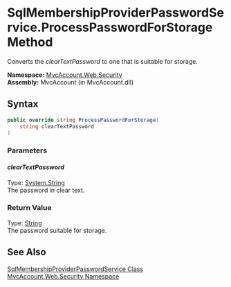 SqlMembershipProviderPasswordService.ProcessPasswordForStorage Method
=====================================================================
Converts the *clearTextPassword* to one that is suitable for storage.

**Namespace:** [MvcAccount.Web.Security][1]  
**Assembly:** MvcAccount (in MvcAccount.dll)

Syntax
------

```csharp
public override string ProcessPasswordForStorage(
	string clearTextPassword
)
```

### Parameters

#### *clearTextPassword*
Type: [System.String][2]  
The password in clear text.

### Return Value
Type: [String][2]  
The password suitable for storage.

See Also
--------
[SqlMembershipProviderPasswordService Class][3]  
[MvcAccount.Web.Security Namespace][1]  

[1]: ../README.md
[2]: http://msdn.microsoft.com/en-us/library/s1wwdcbf
[3]: README.md